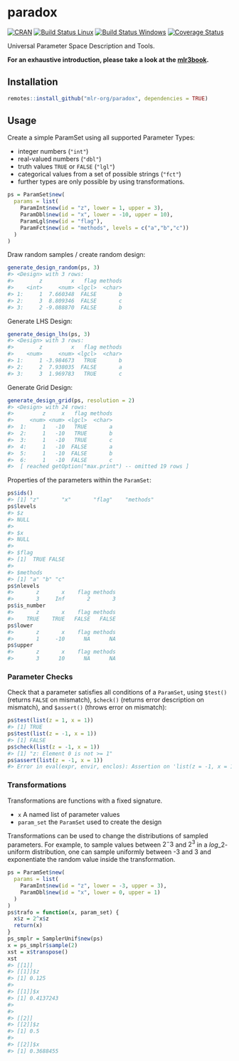 # paradox

[![CRAN](https://www.r-pkg.org/badges/version/paradox)](https://cran.r-project.org/package=paradox)
[![Build Status Linux](https://travis-ci.org/mlr-org/paradox.svg?branch=master)](https://travis-ci.org/mlr-org/paradox)
[![Build Status Windows](https://ci.appveyor.com/api/projects/status/m26qhpq99cka8l1b?svg=true)](https://ci.appveyor.com/project/jakob-r/paradox)
[![Coverage Status](https://coveralls.io/repos/github/mlr-org/paradox/badge.svg?branch=master)](https://coveralls.io/github/mlr-org/paradox?branch=master)




Universal Parameter Space Description and Tools.

**For an exhaustive introduction, please take a look at the [mlr3book](https://mlr3book.mlr-org.com).**

## Installation

```r
remotes::install_github("mlr-org/paradox", dependencies = TRUE)
```

## Usage

Create a simple ParamSet using all supported Parameter Types:

* integer numbers (`"int"`)
* real-valued numbers (`"dbl"`)
* truth values `TRUE` or `FALSE` (`"lgl"`)
* categorical values from a set of possible strings (`"fct"`)
* further types are only possible by using transformations.


```r
ps = ParamSet$new(
  params = list(
    ParamInt$new(id = "z", lower = 1, upper = 3),
    ParamDbl$new(id = "x", lower = -10, upper = 10),
    ParamLgl$new(id = "flag"),
    ParamFct$new(id = "methods", levels = c("a","b","c"))
  )
)
```

Draw random samples / create random design:


```r
generate_design_random(ps, 3)
#> <Design> with 3 rows:
#>        z         x   flag methods
#>    <int>     <num> <lgcl>  <char>
#> 1:     1  7.660348  FALSE       b
#> 2:     3  8.809346  FALSE       c
#> 3:     2 -9.088870  FALSE       b
```

Generate LHS Design:


```r
generate_design_lhs(ps, 3)
#> <Design> with 3 rows:
#>        z         x   flag methods
#>    <num>     <num> <lgcl>  <char>
#> 1:     1 -3.984673   TRUE       b
#> 2:     2  7.938035  FALSE       a
#> 3:     3  1.969783   TRUE       c
```

Generate Grid Design:


```r
generate_design_grid(ps, resolution = 2)
#> <Design> with 24 rows:
#>         z     x   flag methods
#>     <num> <num> <lgcl>  <char>
#>  1:     1   -10   TRUE       a
#>  2:     1   -10   TRUE       b
#>  3:     1   -10   TRUE       c
#>  4:     1   -10  FALSE       a
#>  5:     1   -10  FALSE       b
#>  6:     1   -10  FALSE       c
#>  [ reached getOption("max.print") -- omitted 19 rows ]
```

Properties of the parameters within the `ParamSet`:


```r
ps$ids()
#> [1] "z"       "x"       "flag"    "methods"
ps$levels
#> $z
#> NULL
#> 
#> $x
#> NULL
#> 
#> $flag
#> [1]  TRUE FALSE
#> 
#> $methods
#> [1] "a" "b" "c"
ps$nlevels
#>       z       x    flag methods 
#>       3     Inf       2       3
ps$is_number
#>       z       x    flag methods 
#>    TRUE    TRUE   FALSE   FALSE
ps$lower
#>       z       x    flag methods 
#>       1     -10      NA      NA
ps$upper
#>       z       x    flag methods 
#>       3      10      NA      NA
```

### Parameter Checks

Check that a parameter satisfies all conditions of a `ParamSet`, using `$test()` (returns `FALSE` on mismatch), `$check()` (returns error description on mismatch), and `$assert()` (throws error on mismatch):


```r
ps$test(list(z = 1, x = 1))
#> [1] TRUE
ps$test(list(z = -1, x = 1))
#> [1] FALSE
ps$check(list(z = -1, x = 1))
#> [1] "z: Element 0 is not >= 1"
ps$assert(list(z = -1, x = 1))
#> Error in eval(expr, envir, enclos): Assertion on 'list(z = -1, x = 1)' failed: z: Element 0 is not >= 1.
```

### Transformations

Transformations are functions with a fixed signature.

* `x` A named list of parameter values
* `param_set` the `ParamSet` used to create the design

Transformations can be used to change the distributions of sampled parameters. For example, to sample values between $2^-3$ and $2^3$ in a $log\_2$-uniform distribution, one can sample uniformly between -3 and 3 and exponentiate the random value inside the transformation.


```r
ps = ParamSet$new(
  params = list(
    ParamInt$new(id = "z", lower = -3, upper = 3),
    ParamDbl$new(id = "x", lower = 0, upper = 1)
  )
)
ps$trafo = function(x, param_set) {
  x$z = 2^x$z
  return(x)
}
ps_smplr = SamplerUnif$new(ps)
x = ps_smplr$sample(2)
xst = x$transpose()
xst
#> [[1]]
#> [[1]]$z
#> [1] 0.125
#> 
#> [[1]]$x
#> [1] 0.4137243
#> 
#> 
#> [[2]]
#> [[2]]$z
#> [1] 0.5
#> 
#> [[2]]$x
#> [1] 0.3688455
```
